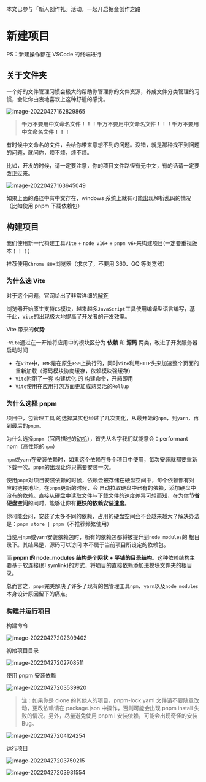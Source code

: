 本文已参与「新人创作礼」活动，一起开启掘金创作之路

# 新建项目

PS：新建操作都在 VSCode 的终端进行

## 关于文件夹

一个好的文件管理习惯会极大的帮助你管理你的文件资源，养成文件分类管理的习惯，会让你由衷地喜欢上这种舒适的感觉。

![image-20220427162829865](https://gitee.com/huohuomua/pictures/raw/master/202204271628973.png)

> **千万不要用中文命名文件！！！千万不要用中文命名文件！！！千万不要用中文命名文件！！！**

有时候中文命名的文件，会给你带来意想不到的问题。没错，就是那种找不到问题的问题，就问你，烦不烦，烦不烦。

比如，开发的时候，请一定要注意，你的项目文件路径有无中文，有的话请一定要改正过来。

![image-20220427163645049](https://gitee.com/huohuomua/pictures/raw/master/202204271636090.png)

如果上面的路径中有中文存在，windows 系统上就有可能出现解析乱码的情况（比如使用 pnpm 下载依赖包）

## 构建项目

我们使用新一代构建工具`Vite` + `node v16+` + `pnpm v6+`来构建项目(一定要重视版本！！！)

推荐使用`Chrome 80+`浏览器（求求了，不要用 360、QQ 等浏览器）

### 为什么选 Vite

对于这个问题，官网给出了非常详细的[解答](https://cn.vitejs.dev/guide/why.html)

浏览器开始原生支持`ES`模块，越来越多`JavaScript`工具使用编译型语言编写，基于此，`Vite`的出现极大地提高了开发者的开发效率。

Vite 带来的**优势**

-`Vite`通过在一开始将应用中的模块区分为 **依赖** 和 **源码** 两类，改进了开发服务器启动时间

- 在`Vite`中，`HMR`是在原生`ESM`上执行的，同时`Vite`利用`HTTP`头来加速整个页面的重新加载（源码模块协商缓存，依赖模块强缓存）
- `Vite`附带了一套 构建优化 的 构建命令，开箱即用
- `Vite`使用在应用打包方面更加成熟灵活的`Rollup`

### 为什么选择 pnpm

项目中，包管理工具 的选择其实也经过了几次变化，从最开始的`npm`，到`yarn`，再到最后的`pnpm`。

为什么选择`pnpm`（官网描述的[动机](https://www.pnpm.cn/motivation)），首先从名字我们就能意会：performant npm（高性能的`npm`）

`npm`或`yarn`在安装依赖时，如果这个依赖在多个项目中使用，每次安装就都要重新下载一次。`pnpm`的出现让你只需要安装一次。

使用`pnpm`对项目安装依赖的时候，依赖会被存储在硬盘空间中，每个依赖都有对应的链接地址。在`pnpm`更新的时候，会 自动拉取硬盘中已有的依赖，添加硬盘中没有的依赖。直接从硬盘中读取文件与下载文件的速度差异可想而知，在为你**节省硬盘空间**的同时，能够让你有**更快的依赖安装速度**。

你可能会问，安装了太多不同的依赖，占用的硬盘空间会不会越来越大？解决办法是：`pnpm store | pnpm`（不推荐频繁使用）

当使用`npm`或`yarn`安装依赖包时，所有的依赖包都将被提升到`node_modules`的 根目录下。其结果是，源码可以访问 本不属于当前项目所设定的依赖包。

而 **pnpm 的 node_modules 结构是个网状 + 平铺的目录结构**。这种依赖结构主要基于软连接(即 symlink)的方式，将项目的直接依赖添加进模块文件夹的根目录。

总而言之，`pnpm`完美解决了许多了现有的包管理工具`npm`、`yarn`以及`node_modules`本身设计原因留下的痛点。

### 构建并运行项目

构建命令

![image-20220427202309402](https://gitee.com/huohuomua/pictures/raw/master/202204272023475.png)

初始项目目录

![image-20220427202708511](https://gitee.com/huohuomua/pictures/raw/master/202204272027545.png)

使用 pnpm 安装依赖

![image-20220427203539920](https://gitee.com/huohuomua/pictures/raw/master/202204272035956.png)

> 注：如果你是 clone 的其他人的项目，pnpm-lock.yaml 文件请不要随意改动，更改依赖请在 package.json 中操作，否则可能会出现 pnpm install 失败的情况。另外，尽量避免使用 pnpm i 安装依赖，可能会出现奇怪的安装 Bug。

![image-20220427204124254](https://gitee.com/huohuomua/pictures/raw/master/202204272041290.png)

运行项目

![image-20220427203750215](https://gitee.com/huohuomua/pictures/raw/master/202204272037254.png)

![image-20220427203931554](https://gitee.com/huohuomua/pictures/raw/master/202204272039627.png)
